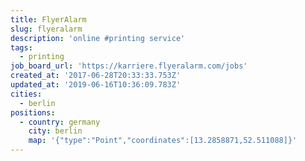 ```yaml
---
title: FlyerAlarm
slug: flyeralarm
description: 'online #printing service'
tags:
  - printing
job_board_url: 'https://karriere.flyeralarm.com/jobs'
created_at: '2017-06-28T20:33:33.753Z'
updated_at: '2019-06-16T10:36:09.783Z'
cities:
  - berlin
positions:
  - country: germany
    city: berlin
    map: '{"type":"Point","coordinates":[13.2858871,52.511088]}'
---
```


